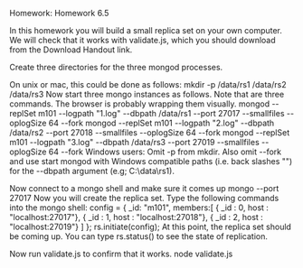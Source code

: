 Homework: Homework 6.5

In this homework you will build a small replica set on your own computer. We will check that it works with validate.js, which you should download from the Download Handout link. 

Create three directories for the three mongod processes. 

On unix or mac, this could be done as follows:
mkdir -p /data/rs1 /data/rs2 /data/rs3
Now start three mongo instances as follows. Note that are three commands. The browser is probably wrapping them visually.
mongod --replSet m101 --logpath "1.log" --dbpath /data/rs1 --port 27017 --smallfiles --oplogSize 64 --fork 
mongod --replSet m101 --logpath "2.log" --dbpath /data/rs2 --port 27018 --smallfiles --oplogSize 64 --fork
mongod --replSet m101 --logpath "3.log" --dbpath /data/rs3 --port 27019 --smallfiles --oplogSize 64 --fork
Windows users: Omit -p from mkdir. Also omit --fork and use start mongod with Windows compatible paths (i.e. back slashes "\") for the --dbpath argument (e.g; C:\data\rs1).

Now connect to a mongo shell and make sure it comes up
mongo --port 27017
Now you will create the replica set. Type the following commands into the mongo shell:
config = { _id: "m101", members:[
          { _id : 0, host : "localhost:27017"},
          { _id : 1, host : "localhost:27018"},
          { _id : 2, host : "localhost:27019"} ]
         };
rs.initiate(config);
At this point, the replica set should be coming up. You can type
rs.status()
to see the state of replication. 

Now run validate.js to confirm that it works.
node validate.js